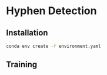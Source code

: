# Hyphen Detection

## Installation

```bash
conda env create -f environment.yaml
```

## Training

```bash

```
